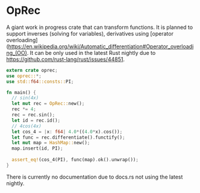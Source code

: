 # OpRec

A giant work in progress crate that can transform functions. It is planned to support inverses (solving for variables), derivatives using [operator overloading](https://en.wikipedia.org/wiki/Automatic_differentiation#Operator_overloading_(OO). It can be only used in the latest Rust nightly due to https://github.com/rust-lang/rust/issues/44851.

```rust
extern crate oprec;
use oprec::*;
use std::f64::consts::PI;

fn main() {
  // sin(4x)
  let mut rec = OpRec::new();
  rec *= 4;
  rec = rec.sin();
  let id = rec.id();
  // 4cos(4x)
  let cos_4 = |x: f64| 4.0*((4.0*x).cos());
  let func = rec.differentiate().functify();
  let mut map = HashMap::new();
  map.insert(id, PI);
  
  assert_eq!(cos_4(PI), func(map).ok().unwrap());
}
```

There is currently no documentation due to docs.rs not using the latest nightly.
